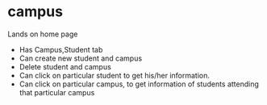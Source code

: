 # campus
Lands on home page
- Has Campus,Student tab
- Can create new student and campus
- Delete student and campus
- Can click on particular student to get his/her information.
- Can click on particular campus, to get information of students attending that particular campus

